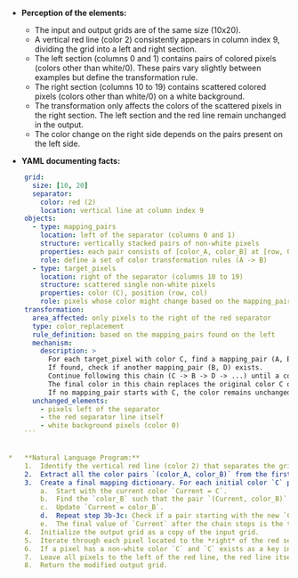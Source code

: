 *   **Perception of the elements:**
    *   The input and output grids are of the same size (10x20).
    *   A vertical red line (color 2) consistently appears in column index 9, dividing the grid into a left and right section.
    *   The left section (columns 0 and 1) contains pairs of colored pixels (colors other than white/0). These pairs vary slightly between examples but define the transformation rule.
    *   The right section (columns 10 to 19) contains scattered colored pixels (colors other than white/0) on a white background.
    *   The transformation only affects the colors of the scattered pixels in the right section. The left section and the red line remain unchanged in the output.
    *   The color change on the right side depends on the pairs present on the left side.

*   **YAML documenting facts:**
    
```yaml
    grid:
      size: [10, 20]
      separator:
        color: red (2)
        location: vertical line at column index 9
    objects:
      - type: mapping_pairs
        location: left of the separator (columns 0 and 1)
        structure: vertically stacked pairs of non-white pixels
        properties: each pair consists of [color_A, color_B] at [row, 0] and [row, 1]
        role: define a set of color transformation rules (A -> B)
      - type: target_pixels
        location: right of the separator (columns 10 to 19)
        structure: scattered single non-white pixels
        properties: color (C), position (row, col)
        role: pixels whose color might change based on the mapping_pairs
    transformation:
      area_affected: only pixels to the right of the red separator
      type: color_replacement
      rule_definition: based on the mapping_pairs found on the left
      mechanism:
        description: >
          For each target_pixel with color C, find a mapping_pair (A, B) where A equals C.
          If found, check if another mapping_pair (B, D) exists.
          Continue following this chain (C -> B -> D -> ...) until a color is reached that is not the start of any further mapping_pair.
          The final color in this chain replaces the original color C of the target_pixel.
          If no mapping_pair starts with C, the color remains unchanged (though in the examples, all target pixels match a starting pair).
      unchanged_elements:
        - pixels left of the separator
        - the red separator line itself
        - white background pixels (color 0)
    ```


*   **Natural Language Program:**
    1.  Identify the vertical red line (color 2) that separates the grid into a left part and a right part.
    2.  Extract all the color pairs `(color_A, color_B)` from the first two columns (index 0 and 1) on the left side of the red line. Store these pairs as a set of directed transformation rules: `color_A` maps to `color_B`.
    3.  Create a final mapping dictionary. For each initial color `C` present as `color_A` in any extracted pair:
        a.  Start with the current color `Current = C`.
        b.  Find the `color_B` such that the pair `(Current, color_B)` exists in the extracted rules.
        c.  Update `Current = color_B`.
        d.  Repeat step 3b-3c: Check if a pair starting with the new `Current` color exists. If yes, follow the chain. If no, stop.
        e.  The final value of `Current` after the chain stops is the target color for the initial color `C`. Store this `C -> final_Current` mapping in the final mapping dictionary.
    4.  Initialize the output grid as a copy of the input grid.
    5.  Iterate through each pixel located to the *right* of the red separator line in the input grid.
    6.  If a pixel has a non-white color `C` and `C` exists as a key in the final mapping dictionary, update the color of the corresponding pixel in the output grid to the mapped target color.
    7.  Leave all pixels to the left of the red line, the red line itself, and all white pixels unchanged from the input grid.
    8.  Return the modified output grid.
